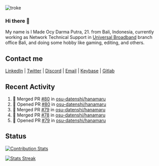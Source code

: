 ![troke](https://cardivo.vercel.app/api?name=I%20Made%20Ocy%20Darma%20Putra&description=Just%20pull-stack%20developer&image=https://avatars.githubusercontent.com/u/10250068?v=4&backgroundColor=%23DE834D)

### Hi there 👋

My name is I Made Ocy Darma Putra, 21. from Bali, Indonesia, currently working as Network Technical Support in [Universal Broadband](https://universal.net.id) branch office Bali, and doing some hobby like gaming, editing, and others.

## Contact me

[LinkedIn](https://linkedin.com/in/troke) | [Twitter](https://twitter.com/darma_ochi) | [Discord](https://link.troke.id/discord) | <a href="mailto:ochi@troke.id">Email</a> | [Keybase](https://keybase.io/troke) | [Gitlab](https://gitlab.com/troke12)

## Recent Activity

<!--START_SECTION:activity-->
1. 🎉 Merged PR [#80](https://github.com/osu-datenshi/hanamaru/pull/80) in [osu-datenshi/hanamaru](https://github.com/osu-datenshi/hanamaru)
2. 💪 Opened PR [#80](https://github.com/osu-datenshi/hanamaru/pull/80) in [osu-datenshi/hanamaru](https://github.com/osu-datenshi/hanamaru)
3. 🎉 Merged PR [#79](https://github.com/osu-datenshi/hanamaru/pull/79) in [osu-datenshi/hanamaru](https://github.com/osu-datenshi/hanamaru)
4. 🎉 Merged PR [#78](https://github.com/osu-datenshi/hanamaru/pull/78) in [osu-datenshi/hanamaru](https://github.com/osu-datenshi/hanamaru)
5. 💪 Opened PR [#79](https://github.com/osu-datenshi/hanamaru/pull/79) in [osu-datenshi/hanamaru](https://github.com/osu-datenshi/hanamaru)
<!--END_SECTION:activity-->

## Status

[![Contribution Stats](https://github-contribution-stats.vercel.app/api/?username=troke12)](https://github.com/LordDashMe/github-contribution-stats/)

[![Stats Streak](https://github-readme-streak-stats.herokuapp.com/?user=troke12)](https://github.com/troke12/)
